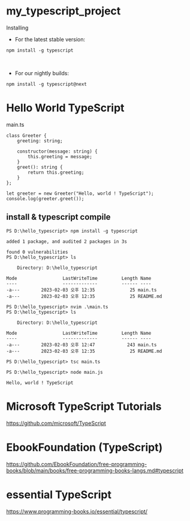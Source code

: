 # my_typescript_project

Installing

- For the latest stable version:

```
npm install -g typescript

```

<br>

- For our nightly builds:

```
npm install -g typescript@next
```

# Hello World TypeScript

main.ts
```
class Greeter {
    greeting: string;

    constructor(message: string) {
        this.greeting = message;
    }
    greet(): string {
        return this.greeting;
    }
};

let greeter = new Greeter("Hello, world ! TypeScript");
console.log(greeter.greet());

```

## install & typescript compile

```
PS D:\hello_typescript> npm install -g typescript

added 1 package, and audited 2 packages in 3s

found 0 vulnerabilities
PS D:\hello_typescript> ls

    Directory: D:\hello_typescript

Mode                 LastWriteTime         Length Name
----                 -------------         ------ ----
-a---        2023-02-03 오후 12:35             25 main.ts
-a---        2023-02-03 오후 12:35             25 README.md

PS D:\hello_typescript> nvim .\main.ts
PS D:\hello_typescript> ls

    Directory: D:\hello_typescript

Mode                 LastWriteTime         Length Name
----                 -------------         ------ ----
-a---        2023-02-03 오후 12:47            243 main.ts
-a---        2023-02-03 오후 12:35             25 README.md

PS D:\hello_typescript> tsc main.ts

PS D:\hello_typescript> node main.js

Hello, world ! TypeScript

```

# Microsoft TypeScript Tutorials

 https://github.com/microsoft/TypeScript


# EbookFoundation (TypeScript)

https://github.com/EbookFoundation/free-programming-books/blob/main/books/free-programming-books-langs.md#typescript


# essential TypeScript

https://www.programming-books.io/essential/typescript/
